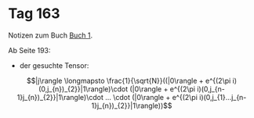 # Tag 163

Notizen zum Buch [Buch 1](../Buch1.md).

Ab Seite 193:
* der gesuchte Tensor:
```math
|j\rangle \longmapsto \frac{1}{\sqrt{N}}((|0\rangle + e^{(2\pi i)(0,j_{n})_{2}}|1\rangle)\cdot (|0\rangle + e^{(2\pi i)(0,j_{n-1}j_{n})_{2}}|1\rangle)\cdot ... \cdot (|0\rangle + e^{(2\pi i)(0,j_{1}...j_{n-1}j_{n})_{2}}|1\rangle))
```
